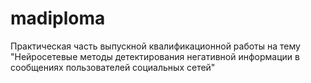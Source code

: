 # madiploma
Практическая часть выпускной квалификационной работы на тему "Нейросетевые методы детектирования негативной информации в сообщениях пользователей социальных сетей"
